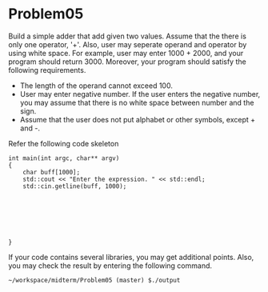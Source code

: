 # Problem05
Build a simple adder that add given two values. 
Assume that the there is only one operator, '+'. 
Also, user may seperate operand and operator by using white space. 
For example, user may enter 1000 + 2000, and your program should return 3000. 
Moreover, your program should satisfy the following requirements.
+ The length of the operand cannot exceed 100.
+ User may enter negative number. If the user enters the negative number, you may assume that there is no white space between number and the sign.
+ Assume that the user does not put alphabet or other symbols, except + and -.

Refer the following code skeleton
```
int main(int argc, char** argv)
{ 
	char buff[1000];
    std::cout << "Enter the expression. " << std::endl;
    std::cin.getline(buff, 1000);







}
```
If your code contains several libraries, you may get additional points. 
Also, you may check the result by entering the following command.
```
~/workspace/midterm/Problem05 (master) $./output
```
